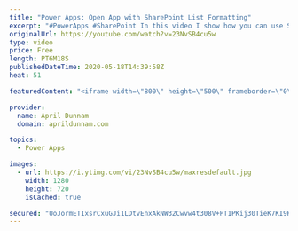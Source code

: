 ```yaml
---
title: "Power Apps: Open App with SharePoint List Formatting"
excerpt: "#PowerApps #SharePoint In this video I show how you can use SharePoint Column Formatting to open a stand-alone PowerApps Canvas app connected to SharePoint data directly from the list.  This video shows how you can pass a parameter into the PowerApp to take you directly to the display screen for the"
originalUrl: https://youtube.com/watch?v=23NvSB4cu5w
type: video
price: Free
length: PT6M18S
publishedDateTime: 2020-05-18T14:39:58Z
heat: 51

featuredContent: "<iframe width=\"800\" height=\"500\" frameborder=\"0\" src=\"https://www.youtube.com/embed/23NvSB4cu5w\" allow=\"accelerometer; autoplay; encrypted-media; gyroscope; picture-in-picture\" allowfullscreen></iframe>"

provider:
  name: April Dunnam
  domain: aprildunnam.com

topics:
  - Power Apps

images:
  - url: https://i.ytimg.com/vi/23NvSB4cu5w/maxresdefault.jpg
    width: 1280
    height: 720
    isCached: true

secured: "UoJormETIxsrCxuGJi1LDtvEnxAkNW32Cwvw4t308V+PT1PKij30TieK7KI9K6j5AXufSRMXPUeIsoaoszpDuz8NAoLFqwUs3o5hWK9KMEeeGtN2TWiazoSLQAN4Ewc/CKHd2jpitBBHzZsSmpB7Uu6xYRx3Gcn07uu1CVzlKDdyCN4S0Nse3b5cRoCeWJ0tgQSshhN4AgorwvHc+7p1QWNFyQHyeObeGXFJCqRWBohyJ//MXgueq7vWExqNnPIZEde6K2CRnIUrgDpTYiLuN/ddZhsEHUMkh7t2MjVBH2iUzt2/Wb+Jsk6wunccSzlUuVl2BH83QzTMbhmf2h5ZZUHf++GTYwdMuZGiAHqwUAUIPJsLEpniCHmqLNkyYNzcIuS6UdhlUmYVvZZtvavwSlEF8rZseO20y10jkwFsE5g=;fxWZOpMEbr6d1k6LS4nTxw=="
---
```


